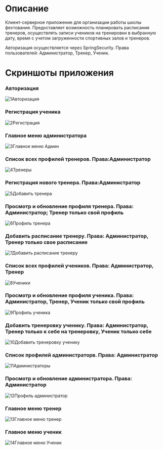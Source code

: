# Описание
Клиент-серверное приложение для организации работы школы фехтования. Предоставляет возможность планировать расписания тренеров, осуществлять записи учеников на тренировки в выбранную дату, время с учетом загруженности спортивных залов и тренеров.

Авторизация осуществляется через SpringSecurity. Права пользователей: Администратор, Тренер, Ученик.

# Скриншоты приложения
### Авторизация
![1Авторизация](https://github.com/user-attachments/assets/6e7d21bf-0ad7-497f-ada4-46bb659b771f)
### Регистрация ученика
![2Регистрация](https://github.com/user-attachments/assets/e4716530-a999-4a59-809c-9d43a5e4c1b8)
### Главное меню администратора
![3Главное меню Админ](https://github.com/user-attachments/assets/86eef51e-0680-4c37-9fb6-707afa084bc0)
### Список всех профилей тренеров. Права:Администратор
![4Тренеры](https://github.com/user-attachments/assets/f790dca2-bc4c-4d41-84da-38eb7d6159ad)
### Регистрация нового тренера. Права:Администратор
![5Добавить тренера](https://github.com/user-attachments/assets/c1db0f81-bbe2-4233-bf5d-e8ce8006793c)
### Просмотр и обновление профиля тренера. Права: Администратор; Тренер только свой профиль
![6Профиль тренера](https://github.com/user-attachments/assets/baa9e764-3055-4226-b587-74885c7c422c)
### Добавить расписание тренеру. Права: Администратор, Тренер только свое расписание 
![7Добавить расписание тренеру](https://github.com/user-attachments/assets/2f7b6494-6b57-4f28-8571-9d6fe7e894c9)
### Список всех профилей учеников. Права: Администратор, Тренер
![8Ученики](https://github.com/user-attachments/assets/ed680b8c-3f2e-432f-8c2d-e6b52e943ba6)
### Просмотр и обновление профиля ученика. Права: Администратор, Тренер, Ученик только свой профиль
![9Профиль ученика](https://github.com/user-attachments/assets/b8e0b6f5-0528-4f59-aa9a-20eb8b697142)
### Добавить тренеровку ученику. Права: Администратор, Тренер только к себе на тренеровку, Ученик только себе
![10Добавить тренеровку ученику](https://github.com/user-attachments/assets/eb9b041b-87c4-4f9c-9efa-08387789c9c9)
### Список профилей администраторв. Права: Администратор
![11Администраторы](https://github.com/user-attachments/assets/14d84f5b-cb31-430a-979a-5fd3c7af65d3)
### Просмотр и обновление администратора. Права: Администратор
![12Профиль администратор](https://github.com/user-attachments/assets/9fd6fe26-f736-4f5a-98d4-cd8a02a730ca)
### Главное меню тренер
![13Главное меню тренер](https://github.com/user-attachments/assets/4b26b216-dec1-41ed-affe-26720026995e)
### Главное меню ученик
![14Главное меню Ученик](https://github.com/user-attachments/assets/22cbd0aa-9928-4bc7-8a4a-8b301b729356)


